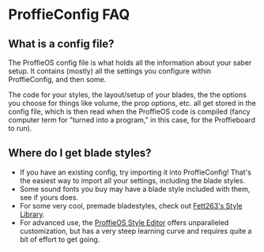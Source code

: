 # ProffieConfig FAQ

## What is a config file?

The ProffieOS config file is what holds all the information about your saber setup. It contains (mostly) all the settings you configure within ProffieConfig, and then some.

The code for your styles, the layout/setup of your blades, the the options you choose for things like volume, the prop options, etc. all get stored in the config file, which is then read when the ProffieOS code is compiled (fancy computer term for "turned into a program," in this case, for the Proffieboard to run).

## Where do I get blade styles?

- If you have an existing config, try importing it into ProffieConfig! That's the easiest way to import all your settings, including the blade styles.
- Some sound fonts you buy may have a blade style included with them, see if yours does.
- For some very cool, premade bladestyles, check out [Fett263's Style Library](https://fett263.com/fett263-proffieOS7-style-library.html).
- For advanced use, the [ProffieOS Style Editor](https://profezzorn.github.io/ProffieOS-StyleEditor/style_editor.html) offers unparalleled customization, but has a very steep learning curve and requires quite a bit of effort to get going.
